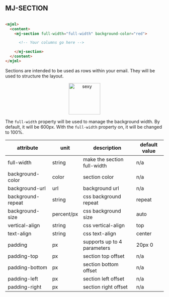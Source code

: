## MJ-SECTION

``` html

<mjml>
  <content>
    <mj-section full-width="full-width" background-color="red">

      <!-- Your columns go here -->

    </mj-section>    
  </content>
</mjml>

```

Sections are intended to be used as rows within your email.
They will be used to structure the layout.

<p align="center">
  <a href="/try-it-live/section"><img width="100px" src="http://imgh.us/TRYITLIVE.svg" alt="sexy" /></a>
</p>

The `full-width` property will be used to manage the background width.
By default, it will be 600px. With the `full-width` property on, it will be
changed to 100%.

attribute           | unit        | description                    | default value
--------------------|-------------|--------------------------------|---------------
full-width          | string      | make the section full-width    | n/a
background-color    | color       | section color                  | n/a
background-url      | url         | background url                 | n/a
background-repeat   | string      | css background repeat          | repeat
background-size     | percent/px  | css background size            | auto
vertical-align      | string      | css vertical-align             | top
text-align          | string      | css text-align                 | center
padding             | px          | supports up to 4 parameters    | 20px 0
padding-top         | px          | section top offset             | n/a
padding-bottom      | px          | section bottom offset          | n/a
padding-left        | px          | section left offset            | n/a
padding-right       | px          | section right offset           | n/a
